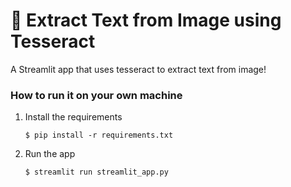 # 🎈 Extract Text from Image using Tesseract

A Streamlit app that uses tesseract to extract text from image!

### How to run it on your own machine

1. Install the requirements

   ```
   $ pip install -r requirements.txt
   ```

2. Run the app

   ```
   $ streamlit run streamlit_app.py
   ```

